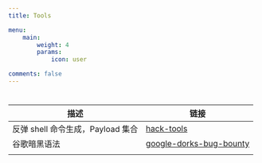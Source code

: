 ```yaml
---
title: Tools

menu:
    main: 
        weight: 4
        params:
            icon: user

comments: false
---
```




# 
| 描述   | 链接                     |
| ---------- | ------------------------ |
| 反弹 shell 命令生成，Payload 集合 | [hack-tools](/hack-tools) |
| 谷歌暗黑语法         |     [google-dorks-bug-bounty](/google-dorks-bug-bounty)                    |
|            |                          |

